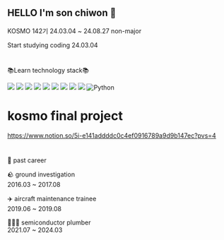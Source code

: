 ## HELLO  I'm son chiwon 👋
KOSMO 142기 24.03.04 ~ 24.08.27 non-major

Start studying coding 24.03.04


#
📚Learn technology stack📚

<img src="https://img.shields.io/badge/java-007396?style=for-the-badge&logo=OpenJDK&logoColor=white"> <img src="https://img.shields.io/badge/Spring-6DB33F?style=for-the-badge&logo=Spring&logoColor=white"> 
<img src="https://img.shields.io/badge/Javascript-F7DF1E?style=for-the-badge&logo=javascript&logoColor=FFF"/> 
<img src="https://img.shields.io/badge/HTML5-E34F26?style=for-the-badge&logo=html5&logoColor=FFF"/>
<img src="https://img.shields.io/badge/CSS3-1572B6?style=for-the-badge&logo=css3&logoColor=FFF"/> 
<img src="https://img.shields.io/badge/jquery-0769AD?style=for-the-badge&logo=jquery&logoColor=FFF"/> 
<img src="https://img.shields.io/badge/Oracle-F80000?style=for-the-badge&logo=oracle&logoColor=FFF"/> 
<img src="https://img.shields.io/badge/GitHub-EAEAEA?style=for-the-badge&logo=github&logoColor=000"/> 
<img src="https://img.shields.io/badge/MySQL-4479A1?style=for-the-badge&logo=MySQL&logoColor=white">
![Python](https://img.shields.io/badge/python-3670A0?style=for-the-badge&logo=python&logoColor=ffdd54)

# kosmo final project
https://www.notion.so/5i-e141addddc0c4ef0916789a9d9b147ec?pvs=4

#
🏢 past career

🪨 ground investigation           
2016.03 ~ 2017.08

✈️ aircraft maintenance trainee   
2019.06 ~ 2019.08

🧑🏼‍🔧 semiconductor plumber          
2021.07 ~ 2024.03




<!--
**chiwonson/chiwonson** is a ✨ _special_ ✨ repository because its `README.md` (this file) appears on your GitHub profile.

Here are some ideas to get you started:

- 🔭 I’m currently working on ...
- 🌱 I’m currently learning ...
- 👯 I’m looking to collaborate on ...
- 🤔 I’m looking for help with ...
- 💬 Ask me about ...
- 📫 How to reach me: ...
- 😄 Pronouns: ...
- ⚡ Fun fact: ...
-->
